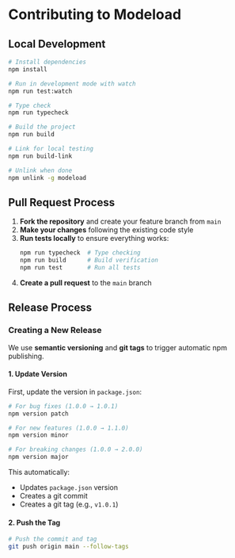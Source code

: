 # Contributing to Modeload

## Local Development

```bash
# Install dependencies
npm install

# Run in development mode with watch
npm run test:watch

# Type check
npm run typecheck

# Build the project
npm run build

# Link for local testing
npm run build-link

# Unlink when done
npm unlink -g modeload
```

## Pull Request Process

1. **Fork the repository** and create your feature branch from `main`
2. **Make your changes** following the existing code style
3. **Run tests locally** to ensure everything works:
   ```bash
   npm run typecheck  # Type checking
   npm run build      # Build verification
   npm run test       # Run all tests
   ```
4. **Create a pull request** to the `main` branch


## Release Process

### Creating a New Release

We use **semantic versioning** and **git tags** to trigger automatic npm publishing.

#### 1. Update Version

First, update the version in `package.json`:

```bash
# For bug fixes (1.0.0 → 1.0.1)
npm version patch

# For new features (1.0.0 → 1.1.0)
npm version minor

# For breaking changes (1.0.0 → 2.0.0)
npm version major
```

This automatically:
- Updates `package.json` version
- Creates a git commit
- Creates a git tag (e.g., `v1.0.1`)

#### 2. Push the Tag

```bash
# Push the commit and tag
git push origin main --follow-tags
```




